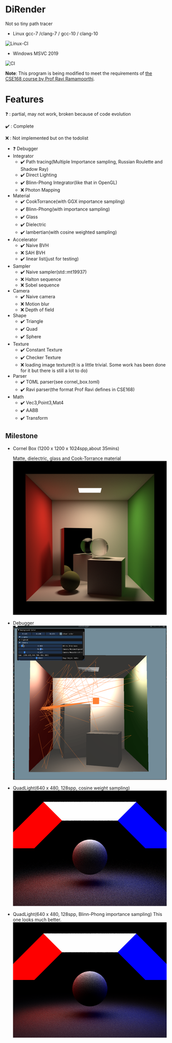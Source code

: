 # DiRender

Not so tiny path tracer

- Linux gcc-7 /clang-7 / gcc-10 / clang-10

![Linux-CI](https://github.com/BlurryLight/DiRender/workflows/Linux-CI/badge.svg?branch=master)

- Windows MSVC 2019

![CI](https://github.com/BlurryLight/DiRender/workflows/CI/badge.svg)

**Note**:
This program is being modified to meet the requirements
of [the CSE168 course by Prof Ravi Ramamoorthi](http://cseweb.ucsd.edu/~viscomp/classes/cse168/sp20/schedule.html).

# Features

:question: : partial, may not work, broken because of code evolution

:heavy_check_mark: : Complete

:x: : Not implemented but on the todolist

- :question: Debugger
- Integrator
    - :heavy_check_mark: Path tracing(Multiple Importance sampling, Russian Roulette and Shadow Ray)
    - :heavy_check_mark: Direct Lighting
    - :heavy_check_mark: Blinn-Phong Integrator(like that in OpenGL)
    - :x: Photon Mapping
- Material
    - :heavy_check_mark: CookTorrance(with GGX importance sampling)
    - :heavy_check_mark: Blinn-Phong(with importance sampling)
    - :heavy_check_mark: Glass
    - :heavy_check_mark: Dielectric
    - :heavy_check_mark: lambertian(with cosine weighted sampling)
- Accelerator
    - :heavy_check_mark: Naive BVH
    - :x: SAH BVH
    - :heavy_check_mark: linear list(just for testing)
- Sampler
    - :heavy_check_mark: Naive sampler(std::mt19937)
    - :x: Halton sequence
    - :x: Sobel sequence
- Camera
    - :heavy_check_mark: Naive camera
    - :x: Motion blur
    - :x: Depth of field
- Shape
    - :heavy_check_mark: Triangle
    - :heavy_check_mark: Quad
    - :heavy_check_mark: Sphere
- Texture
    - :heavy_check_mark: Constant Texture
    - :heavy_check_mark: Checker Texture
    - :x: loading image texture(It is a little trivial. Some work has been done for it but there is still a lot to do)
- Parser
    - :heavy_check_mark: TOML parser(see cornel_box.toml)
    - :heavy_check_mark: Ravi parser(the format Prof Ravi defines in CSE168)
- Math
    - :heavy_check_mark: Vec3,Point3,Mat4
    - :heavy_check_mark: AABB
    - :heavy_check_mark: Transform

## Milestone

- Cornel Box (1200 x 1200 x 1024spp,about 35mins)

  Matte, dielectric, glass and Cook-Torrance material
  ![cornel_box](images/cornel_box_new.png)

- Debugger
  ![cornel_box debugger](images/debugger.gif)

- QuadLight(640 x 480, 128spp, cosine weight sampling)
  ![quadlight](images/quadlight.png)

- QuadLight(640 x 480, 128spp, Blinn-Phong importance sampling)
  This one looks much better.
  ![quadlight](images/quadlight_with_IS.png)
  


